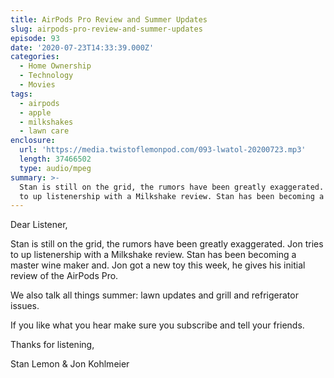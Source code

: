 ```yaml
---
title: AirPods Pro Review and Summer Updates
slug: airpods-pro-review-and-summer-updates
episode: 93
date: '2020-07-23T14:33:39.000Z'
categories:
  - Home Ownership
  - Technology
  - Movies
tags:
  - airpods
  - apple
  - milkshakes
  - lawn care
enclosure:
  url: 'https://media.twistoflemonpod.com/093-lwatol-20200723.mp3'
  length: 37466502
  type: audio/mpeg
summary: >-
  Stan is still on the grid, the rumors have been greatly exaggerated. Jon tries
  to up listenership with a Milkshake review. Stan has been becoming a mast...
---
```


Dear Listener,

Stan is still on the grid, the rumors have been greatly exaggerated. Jon tries to up listenership with a Milkshake review. Stan has been becoming a master wine maker and. Jon got a new toy this week, he gives his initial review of the AirPods Pro.

We also talk all things summer: lawn updates and grill and refrigerator issues.

If you like what you hear make sure you subscribe and tell your friends.

Thanks for listening,

Stan Lemon & Jon Kohlmeier
